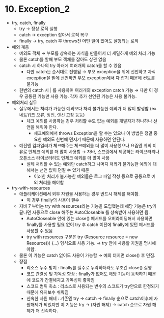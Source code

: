 # 10. Exception_2

- try, catch, finally
    - try → 정상 로직 실행
    - catch → exception 잡아서 로직 복구
    - finally → try, catch 후 throws전 어떤 일이 있어도 실행되는 로직
- 예외 계층
    - 예외도 객체 → 부모를 상속하는 자식을 만들어서 더 세밀하게 예외 처리 가능
    - 물론 catch를 할때 부모 객체를 잡아도 상관 없음
    - catch 시 하나의 try 아래에 여러개의 catch를 할 수 있음
        - 다만 catch는 순서대로 진행됨 → 부모 exception을 위에 선언하고 자식 exception을 밑에 선언하면 부모 exception에서 다 잡기 때문에 컨트롤 불가능
    - 한번의 catch 시 | 를 사용하여 여러개의 exception catch 가능 → 다만 이 경우 공통된 기능만 사용 가능. 각자 추가 선언된 기능은 사용 불가능.
- 예외처리 실무
    - 실무에서는 처리가 가능한 예외보다 처리 불가능한 예외가 더 많이 발생함 (ex. 네트워크 오류, 정전, 랜선 고장 등등)
        - 체크 예외를 사용하는 경우 처리할 수도 없는 예외를 개발자가 하나하나 선언을 해줘야 한다.
            - 체크예외에서 throws Exception을 할 수는 있으나 이 방법은 정말 중요한 예외도 한번에 던지기 때문에 사용하면 안된다.
    - 예전엔 컴파일러가 체크해주는 체크예외를 더 많이 사용했으나 요즘엔 위의 이유로 언체크 예외를 더 많이 사용함 → 자바, 스프링에서 제공하는 라이브러리나 오픈소스 라이브러리도 언체크 예외를 더 많이 사용
        - 실제 처리할 수 있는 예외만 catch하고 나머지 처리가 불가능한 예외에 대해서는 선언 없이 던질 수 있기 때문
            - 이러한 처리가 불가능한 예외들은 로그 파일 작성 등으로 공통으로 예외 처리를 해야함
- try-with-resources
    - 애플리케이션에서 외부 자원을 사용하는 경우 반드시 해제를 해야함.
        - 이 경우 finally의 사용이 필수
    - 자바 7 부터는 try with resources라는 기능을 도입했는데 해당 기능은 try가 끝나면 자동으로 close 해주는 AutoCloseable 를 상속받아 사용하면 됨.
        - AutoCloseable 안에 있는 close() 메서드를 오버라이딩해서 사용하면 finally를 사용할 필요 없이 try 후 catch 이전에 finally에 있던 메서드를 사용할 수 있음
        - try with resources 구문은 try (Resource resource = new Resource()) {…} 형식으로 사용 가능. → try 안에 사용할 자원을 명시해야함.
    - 물론 이 기능은 catch 없이도 사용이 가능함 → 예외 터지면 close() 후 던짐.
    - 장점
        - 리소스 누수 방지 : finally를 실수로 누락하더라도 무조건 close() 실행
        - 코드 간결성 및 가독성 향상 : finally가 없어도 해당 기능이 동작하기 때문에 코드가 간결해지고 가독성이 좋아짐
        - 스코프 범위 축소 : 리소스로 사용되는 변수의 스코프가 try안으로 한정되기 때문에 유지보수 쉬워짐
        - 신속한 자원 해제 : 기존엔 try → catch → finally 순으로 catch이후에 자원해제가 되었지만 이 기능은 try → (자원 해제) → catch 순으로 자원 해제가 더 신속하다.